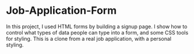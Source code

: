 # Job-Application-Form
In this project, I used HTML forms by building a signup page. I show how to control what types of data people can type into a form, and some CSS tools for styling.
This is a clone from a real job application, with a personal styling.

